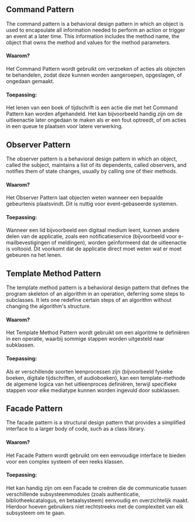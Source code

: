 ## Command Pattern
The command pattern is a behavioral design pattern in which an object is used to encapsulate all information needed to perform an action or trigger an event at a later time. 
This information includes the method name, the object that owns the method and values for the method parameters.

#### Waarom? 
Het Command Pattern wordt gebruikt om verzoeken of acties als objecten te behandelen, zodat deze kunnen worden aangeroepen, opgeslagen, of ongedaan gemaakt.

#### Toepassing:
Het lenen van een boek of tijdschrift is een actie die met het Command Pattern kan worden afgehandeld. 
Het kan bijvoorbeeld handig zijn om de uitleenactie later ongedaan te maken als er een fout optreedt, of om acties in een queue te plaatsen voor latere verwerking.



## Observer Pattern
The observer pattern is a behavioral design pattern in which an object, called the subject, maintains a list of its dependents, called observers, and notifies them of state changes, usually by calling one of their methods.

#### Waarom?
Het Observer Pattern laat objecten weten wanneer een bepaalde gebeurtenis plaatsvindt. Dit is nuttig voor event-gebaseerde systemen.

#### Toepassing:
Wanneer een lid bijvoorbeeld een digitaal medium leent, kunnen andere delen van de applicatie, zoals een notificatieservice (bijvoorbeeld voor e-mailbevestigingen of meldingen), worden geïnformeerd dat de uitleenactie is voltooid. 
Dit voorkomt dat de applicatie direct moet weten wat er moet gebeuren na het lenen.



## Template Method Pattern
The template method pattern is a behavioral design pattern that defines the program skeleton of an algorithm in an operation, deferring some steps to subclasses. 
It lets one redefine certain steps of an algorithm without changing the algorithm's structure.

#### Waarom?
Het Template Method Pattern wordt gebruikt om een algoritme te definiëren in een operatie, waarbij sommige stappen worden uitgesteld naar subklassen.

#### Toepassing:
Als er verschillende soorten leenprocessen zijn (bijvoorbeeld fysieke boeken, digitale tijdschriften, of audioboeken), kan een template-methode de algemene logica van het uitleenproces definiëren, terwijl specifieke stappen voor elke mediatype kunnen worden ingevuld door subklassen.


## Facade Pattern
The facade pattern is a structural design pattern that provides a simplified interface to a larger body of code, such as a class library.

#### Waarom?
Het Facade Pattern wordt gebruikt om een eenvoudige interface te bieden voor een complex systeem of een reeks klassen.

#### Toepassing:
Het kan handig zijn om een Facade te creëren die de communicatie tussen verschillende subsysteemmodules (zoals authenticatie, bibliotheekcatalogus, en betaalsysteem) eenvoudig en overzichtelijk maakt. 
Hierdoor hoeven gebruikers niet rechtstreeks met de complexiteit van elk subsysteem om te gaan.